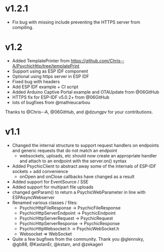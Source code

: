# v1.2.1

* Fix bug with missing include preventing the HTTPS server from compiling.

# v1.2

* Added TemplatePrinter from https://github.com/Chris--A/PsychicHttp/tree/templatePrint
* Support using as ESP IDF component
* Optional using https server in ESP IDF
* Fixed bug with headers
* Add ESP IDF example + CI script
* Added Arduino Captive Portal example and OTAUpdate from @06GitHub
* HTTPS fix for ESP-IDF v5.0.2+ from @06GitHub
* lots of bugfixes from @mathieucarbou

Thanks to @Chris--A, @06GitHub, and @dzungpv for your contributions.

# v1.1

* Changed the internal structure to support request handlers on endpoints and generic requests that do not match an endpoint
    * websockets, uploads, etc should now create an appropriate handler and attach to an endpoint with the server.on() syntax
* Added PsychicClient to abstract away some of the internals of ESP-IDF sockets + add convenience
    * onOpen and onClose callbacks have changed as a result
* Added support for EventSource / SSE
* Added support for multipart file uploads
* changed getParam() to return a PsychicWebParameter in line with ESPAsyncWebserver
* Renamed various classes / files:
    * PsychicHttpFileResponse -> PsychicFileResponse
    * PsychicHttpServerEndpoint -> PsychicEndpoint
    * PsychicHttpServerRequest -> PsychicRequest
    * PsychicHttpServerResponse -> PsychicResponse
    * PsychicHttpWebsocket.h -> PsychicWebSocket.h
    * Websocket => WebSocket
* Quite a few bugfixes from the community. Thank you @glennsky, @gb88, @KastanEr, @kstam, and @zekageri